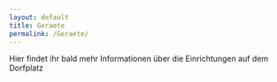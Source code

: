 ```yaml
---
layout: default
title: Geraete
permalink: /Geraete/
---
```


Hier findet ihr bald mehr Informationen über die Einrichtungen auf dem Dorfplatz
